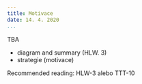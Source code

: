 ```yaml
---
title: Motivace
date: 14. 4. 2020
...
```


TBA

* diagram and summary (HLW. 3)
* strategie (motivace)

Recommended reading: HLW-3 alebo TTT-10
